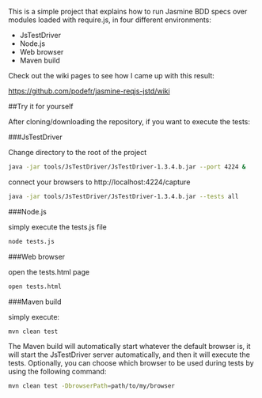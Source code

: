 This is a simple project that explains how to run Jasmine BDD specs over modules loaded with require.js, in four different environments:

 * JsTestDriver
 * Node.js
 * Web browser
 * Maven build


Check out the wiki pages to see how I came up with this result:

https://github.com/podefr/jasmine-reqjs-jstd/wiki

##Try it for yourself

After cloning/downloading the repository, if you want to execute the tests:

###JsTestDriver

Change directory to the root of the project 

```bash
java -jar tools/JsTestDriver/JsTestDriver-1.3.4.b.jar --port 4224 &
```

connect your browsers to http://localhost:4224/capture

```bash
java -jar tools/JsTestDriver/JsTestDriver-1.3.4.b.jar --tests all
```

###Node.js

simply execute the tests.js file

```bash
node tests.js
```

###Web browser

open the tests.html page

```bash
open tests.html
```

###Maven build

simply execute: 
```bash
mvn clean test
```
The Maven build will automatically start whatever the default browser is, it will start the JsTestDriver server automatically, and then it will execute the tests.
Optionally, you can choose which browser to be used during tests by using the following command:

```bash
mvn clean test -DbrowserPath=path/to/my/browser
```